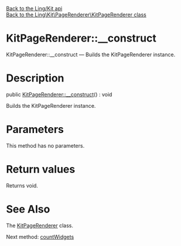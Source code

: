 [Back to the Ling/Kit api](https://github.com/lingtalfi/Kit/blob/master/doc/api/Ling/Kit.md)<br>
[Back to the Ling\Kit\PageRenderer\KitPageRenderer class](https://github.com/lingtalfi/Kit/blob/master/doc/api/Ling/Kit/PageRenderer/KitPageRenderer.md)


KitPageRenderer::__construct
================



KitPageRenderer::__construct — Builds the KitPageRenderer instance.




Description
================


public [KitPageRenderer::__construct](https://github.com/lingtalfi/Kit/blob/master/doc/api/Ling/Kit/PageRenderer/KitPageRenderer/__construct.md)() : void




Builds the KitPageRenderer instance.




Parameters
================

This method has no parameters.


Return values
================

Returns void.








See Also
================

The [KitPageRenderer](https://github.com/lingtalfi/Kit/blob/master/doc/api/Ling/Kit/PageRenderer/KitPageRenderer.md) class.

Next method: [countWidgets](https://github.com/lingtalfi/Kit/blob/master/doc/api/Ling/Kit/PageRenderer/KitPageRenderer/countWidgets.md)<br>


